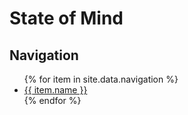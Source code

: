 # State of Mind

## Navigation
<ul>
  {% for item in site.data.navigation %}
    <li>
      <a href="state-of-mind/{{ item.link }}"> {{ item.name }} </a>
    </li>
  {% endfor %}
</ul>
